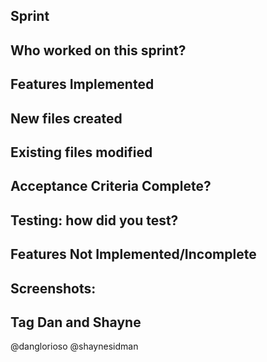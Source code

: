 <!-- Edit this file! -->

## Sprint
<!-- Title and link the issue number here with an "#" -->


## Who worked on this sprint?


## Features Implemented
<!-- List -->


## New files created
<!-- List, including path -->


## Existing files modified
<!-- List, including path -->


## Acceptance Criteria Complete?
<!-- Please include the acceptance criteria from the issue here -->


## Testing: how did you test?
<!-- Please describe how you tested your changes. -->


## Features Not Implemented/Incomplete
<!-- What features may not work yet or might have been broken by this PR -->


## Screenshots:
<!-- Show off your work -->


## Tag Dan and Shayne
<!-- Also, add us as "Reviewers" on the right sidebar -->
@danglorioso @shaynesidman



<!-- Finally, tag your PR with the appropriate tags on the right sidebar -->
<!-- Including selecting your Issue in the "Development" section -->
<!-- And include you and your partner as "Asignees" -->
